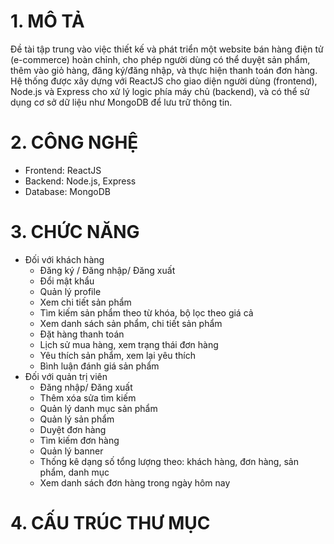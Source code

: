 # 1. MÔ TẢ
Đề tài tập trung vào việc thiết kế và phát triển một website bán hàng điện tử (e-commerce) hoàn chỉnh, cho phép người dùng có thể duyệt sản phẩm, thêm vào giỏ hàng, đăng ký/đăng nhập, và thực hiện thanh toán đơn hàng. Hệ thống được xây dựng với ReactJS cho giao diện người dùng (frontend), Node.js và Express cho xử lý logic phía máy chủ (backend), và có thể sử dụng cơ sở dữ liệu như MongoDB để lưu trữ thông tin.

# 2. CÔNG NGHỆ
- Frontend: ReactJS
- Backend: Node.js, Express
- Database: MongoDB

# 3. CHỨC NĂNG
* Đối với khách hàng 
    - Đăng ký / Đăng nhập/ Đăng xuất
    - Đổi mật khẩu
    - Quản lý profile
    - Xem chi tiết sản phẩm
    - Tìm kiếm sản phẩm theo từ khóa, bộ lọc theo giá cả
    - Xem danh sách sản phẩm, chi tiết sản phẩm
    - Đặt hàng thanh toán
    - Lịch sử mua hàng, xem trạng thái đơn hàng
    - Yêu thích sản phẩm, xem lại yêu thích
    - Bình luận đánh giá sản phẩm
* Đối với quản trị viên
    - Đăng nhập/ Đăng xuất
    - Thêm xóa sửa tìm kiếm
    - Quản lý danh mục sản phẩm
    - Quản lý sản phẩm
    - Duyệt đơn hàng
    - Tìm kiếm đơn hàng
    - Quản lý banner
    - Thống kê dạng số tổng lượng theo: khách hàng, đơn hàng, sản phẩm, danh mục
    - Xem danh sách đơn hàng trong ngày hôm nay

# 4. CẤU TRÚC THƯ MỤC
